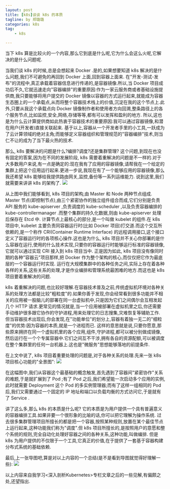 ```yaml
---
layout: post  
title: [k8s]谈谈 k8s 的本质
tagline: by 郑璐璐
categories: k8s  
tag: 
    - k8s

---
```


当下 k8s 算是比较火的一个内容,那么它到底是什么呢,它为什么会这么火呢,它解决的是什么问题呢.
<!--more-->
当我们谈 k8s 的时候,总是会想起来 Docker .是的,如果想要知道 k8s 解决的是什么问题,我们不可避免的再回到 Docker 上面,回到容器上面来.
在"开发-测试-发布"的流程中,真正承载着容器信息进行传递的,是容器镜像.所以,当 Docker 项目成功后不久,它就迅速走向"容器编排"的重要原因:作为一家云服务商或者基础设施提供商,我只要能够将用户提交的 Docker 镜像以容器的方式运行起来,就能成为容器生态圈上的一个承载点,从而将整个容器技术栈上的价值,沉淀在我的这个节点上.此外,只要从我这个承载点向 Docker 镜像制作者和使用者方向回溯,整条路径上的各个服务节点,比如监控,安全,网络,存储等等,都有可以发挥和盈利的地方.
所以,这也是为什么云计算提供商如此热衷于容器技术的重要原因:我可以通过容器镜像,和潜在用户(开发者)直接关联起来.
基于以上,容器从一个开发者手里的小工具,一跃成为了云计算领域的绝对主角;而能够定义容器组织和管理规范的"容器编排"技术,则当仁不让的成为了当下最火热的技术.

那么, k8s 要解决的问题是什么?编排?调度?还是集群管理?
这个问题,到现在也没有固定的答案,因为在不同的发展阶段, k8s 需要着重解决的问题是不一样的.对于大多数用户来说,有一点是确定的:现在我有了应用的容器镜像,请帮我在一个给定的集群上把这个应用运行起来.更进一步说,我现在有了一个能够应用的容器镜像,那么我还希望 k8s 能够给我提供路由网关,监控,备份等一系列运维能力.
说到这里,我们就需要来讲讲 k8s 的架构了.
![](http://www.justdojava.com/assets/images/2019/java/image-zll/01-k8s.jpg)

从上图中我们能够看到, k8s 项目的架构,由 Master 和 Node 两种节点组成. Master 节点(即控制节点),由三个紧密协作的独立组件组合而成,它们分别是负责 API 服务的 kube-apiserver ,负责调度的 kube-scheduler ,以及负责容器编排的 kube-controllermanager .而整个集群的持久化数据,则由 kube-apiserver 处理后保存在 Etcd 中.
计算节点上最核心的部分,是一个叫做 kubelet 的组件.在 k8s 项目中, kubelet 主要负责同容器运行时(比如 Docker 项目)打交道.而这个交互所依赖的,是一个称作 CRI(Container Runtime Interface) 的远程调用接口,这个接口定义了容器运行时的各项核心操作.这也是为什么, k8s 项目并不关心你部署的是什么容器在运行,使用的什么技术实现,只要你的容器运行时能够运行标准的容器镜像,它就可以通过实现 CRI 接入到 k8s 项目当中.
正是因为如此, k8s 项目没有像同时期的各种"容器云"项目那样,把 Docker 作为整个架构的核心,而仅仅把它作为最底层的一个容器运行时实现.
运行在大规模集群中的各种任务之间,实际上存在着各种各样的关系,这些关系的处理,才是作业编排和管理系统最困难的地方.而这也是 k8s 项目要着重解决的问题.

k8s 着重解决的问题,也比较好理解.在容器技术普及之前,传统虚拟机环境对各种关系的处理方法都是比较"粗粒度"的.如果你善于发现,你会经常看到很多功能并不相关的应用被一股脑儿的部署在同一台虚拟机中,只是因为它们之间偶尔会互相发起几个 HTTP 请求.更常见的情况就是,当一个应用被部署在虚拟机里之后,你还需要手动维护很多跟它协作的守护进程,用来处理它的日志搜集,灾难恢复等辅助工作.
但当容器技术出现后,你会发现,在"功能单位"的划分上,容器有着独一无二的"细粒度"的优势:因为容器的本质,就是一个进程而已.
这样的意思就是说,只要你愿意,那些原来拥挤在同一个虚拟机里的各个应用,组件,守护进程,都可以被分别做成镜像,然后运行在一个个专属容器中.它们之间互不干涉,拥有各自的资源配额,可以被调度在整个集群里的任何一台机器上.这也是"微服务"思想能够落地的前提条件.

在上文中说了, k8s 项目着重要处理的问题是,对于各种关系的处理.先来一张 k8s 项目核心功能的"全景图":
![](http://www.justdojava.com/assets/images/2019/java/image-zll/02-k8s.jpg)

在这幅图中,我们从容器这个最基础的概念触发,首先遇到了容器间"紧密协作"关系的难题,于是就扩展到了 Pod ;有了 Pod 之后,我们希望能一次启动多个应用的实例,此时就需要 Deployment 这个 Pod 的多实例管理器;而有了这样一组相同的 Pod 后,我们又需要通过一个固定的 IP 地址和端口以负载均衡的方式访问它,于是就有了 Service .

讲了这么多,那么 k8s 的本质是什么呢?
它的本质是为用户提供一个具有普遍意义的容器编排工具.如果非要一个很形象的比喻的话,你可以把它理解为操作系统.
过去很多集群管理项目所擅长的都是把一个容器,按照某种规则,放置在某个最佳节点上运行起来,这种功能我们称为"调度".但 k8s 项目所擅长的,是按照用户的意愿和整个系统的规则,完全自动化处理好容器之间的各种关系,这种功能,叫做编排.
但是 k8s 为用户提供的不仅限于一个工具,它真正的价值,在于提供了一套基于容器构建分布式系统的基础依赖.

最后,上一张导图吧,算是对以上内容的一个总结(是不是看到导图就觉得好理解一些):
![](http://www.justdojava.com/assets/images/2019/java/image-zll/03-k8s.jpg)

以上内容来自我学习<深入剖析Kubernetes>专栏文章之后的一些见解,有偏颇之处,还望指出.

